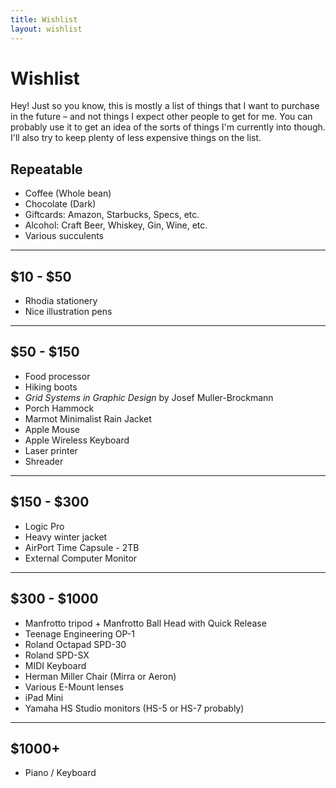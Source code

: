 ```yaml
---
title: Wishlist
layout: wishlist
---
```


# Wishlist

<div class='info'>
    Hey! Just so you know, this is mostly a list of things that I want to purchase in the future &ndash; and not things I expect other people to get for me. You can probably use it to get an idea of the sorts of things I'm currently into though. I'll also try to keep plenty of less expensive things on the list.
</div>

## Repeatable

+ Coffee (Whole bean)
+ Chocolate (Dark)
+ Giftcards: Amazon, Starbucks, Specs, etc.
+ Alcohol: Craft Beer, Whiskey, Gin, Wine, etc.
+ Various succulents

- - -

## $10 - $50

+ Rhodia stationery
+ Nice illustration pens

- - -

## $50 - $150

+ Food processor
+ Hiking boots
+ *Grid Systems in Graphic Design* by Josef Muller-Brockmann
+ Porch Hammock
+ Marmot Minimalist Rain Jacket
+ Apple Mouse
+ Apple Wireless Keyboard
+ Laser printer
+ Shreader

- - -

## $150 - $300

+ Logic Pro
+ Heavy winter jacket
+ AirPort Time Capsule - 2TB
+ External Computer Monitor

- - -

## $300 - $1000

+ Manfrotto tripod + Manfrotto Ball Head with Quick Release
+ Teenage Engineering OP-1
+ Roland Octapad SPD-30
+ Roland SPD-SX
+ MIDI Keyboard
+ Herman Miller Chair (Mirra or Aeron)
+ Various E-Mount lenses
+ iPad Mini
+ Yamaha HS Studio monitors (HS-5 or HS-7 probably)

- - -

## $1000+

+ Piano / Keyboard
